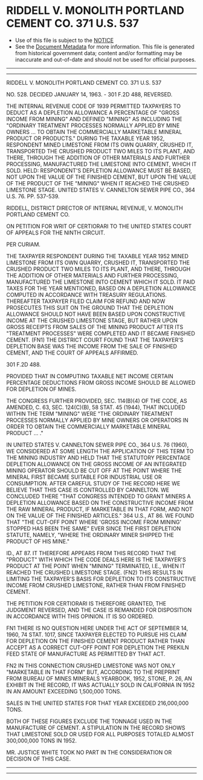 ---
---

# RIDDELL V. MONOLITH PORTLAND CEMENT CO. 371 U.S. 537

* Use of this file is subject to the [NOTICE](https://github.com/publicdocs/notice/blob/master/NOTICE)
* See the [Document Metadata](../../../) for more information.
  This file is generated from historical government data; content and/or formatting may be inaccurate and out-of-date and should not be used for official purposes.

----------
----------

RIDDELL V. MONOLITH PORTLAND CEMENT CO. 371 U.S. 537

NO. 528.  DECIDED JANUARY 14, 1963.  - 301 F.2D 488, REVERSED.

THE INTERNAL REVENUE CODE OF 1939 PERMITTED TAXPAYERS TO DEDUCT AS A DEPLETION ALLOWANCE A PERCENTAGE OF "GROSS INCOME FROM MINING" AND DEFINED "MINING" AS INCLUDING THE "ORDINARY TREATMENT PROCESSES NORMALLY APPLIED BY MINE OWNERS  ...  TO OBTAIN THE COMMERCIALLY MARKETABLE MINERAL PRODUCT OR PRODUCTS."  DURING THE TAXABLE YEAR 1952, RESPONDENT MINED LIMESTONE FROM ITS OWN QUARRY, CRUSHED IT, TRANSPORTED THE CRUSHED PRODUCT TWO MILES TO ITS PLANT, AND THERE, THROUGH THE ADDITION OF OTHER MATERIALS AND FURTHER PROCESSING, MANUFACTURED THE LIMESTONE INTO CEMENT, WHICH IT SOLD.  HELD:  RESPONDENT'S DEPLETION ALLOWANCE MUST BE BASED, NOT UPON THE VALUE OF THE FINISHED CEMENT, BUT UPON THE VALUE OF THE PRODUCT OF THE "MINING" WHEN IT REACHED THE CRUSHED LIMESTONE STAGE.  UNITED STATES V. CANNELTON SEWER PIPE CO., 364 U.S. 76.  PP. 537-539.

RIDDELL, DISTRICT DIRECTOR OF INTERNAL REVENUE, V. MONOLITH PORTLAND CEMENT CO.

ON PETITION FOR WRIT OF CERTIORARI TO THE UNITED STATES COURT OF APPEALS FOR THE NINTH CIRCUIT.

PER CURIAM.

THE TAXPAYER RESPONDENT DURING THE TAXABLE YEAR 1952 MINED LIMESTONE FROM ITS OWN QUARRY, CRUSHED IT, TRANSPORTED THE CRUSHED PRODUCT TWO MILES TO ITS PLANT, AND THERE, THROUGH THE ADDITION OF OTHER MATERIALS AND FURTHER PROCESSING, MANUFACTURED THE LIMESTONE INTO CEMENT WHICH IT SOLD.  IT PAID TAXES FOR THE YEAR MENTIONED, BASED ON A DEPLETION ALLOWANCE COMPUTED IN ACCORDANCE WITH TREASURY REGULATIONS.  THEREAFTER TAXPAYER FILED CLAIM FOR REFUND AND NOW PROSECUTES THIS SUIT ON THE GROUND THAT THE DEPLETION ALLOWANCE SHOULD NOT HAVE BEEN BASED UPON CONSTRUCTIVE INCOME AT THE CRUSHED LIMESTONE STAGE, BUT RATHER UPON GROSS RECEIPTS FROM SALES OF THE MINING PRODUCT AFTER ITS "TREATMENT PROCESSES" WERE COMPLETED AND IT BECAME FINISHED CEMENT.  (FN1)  THE DISTRICT COURT FOUND THAT THE TAXPAYER'S DEPLETION BASE WAS THE INCOME FROM THE SALE OF FINISHED CEMENT, AND THE COURT OF APPEALS AFFIRMED.

301 F.2D 488.

PROVIDED THAT IN COMPUTING TAXABLE NET INCOME CERTAIN PERCENTAGE DEDUCTIONS FROM GROSS INCOME SHOULD BE ALLOWED FOR DEPLETION OF MINES.

THE CONGRESS FURTHER PROVIDED, SEC. 114(B)(4) OF THE CODE, AS AMENDED, C. 63, SEC. 124(C)(B), 58 STAT. 45 (1944), THAT INCLUDED WITHIN THE TERM "MINING" WERE "THE ORDINARY TREATMENT PROCESSES NORMALLY APPLIED BY MINE OWNERS OR OPERATORS IN ORDER TO OBTAIN THE COMMERCIALLY MARKETABLE MINERAL PRODUCT  ...  ."

IN UNITED STATES V. CANNELTON SEWER PIPE CO., 364 U.S. 76 (1960), WE CONSIDERED AT SOME LENGTH THE APPLICATION OF THIS TERM TO THE MINING INDUSTRY AND HELD THAT THE STATUTORY PERCENTAGE DEPLETION ALLOWANCE ON THE GROSS INCOME OF AN INTEGRATED MINING OPERATOR SHOULD BE CUT OFF AT THE POINT WHERE THE MINERAL FIRST BECAME SUITABLE FOR INDUSTRIAL USE OR CONSUMPTION.  AFTER CAREFUL STUDY OF THE RECORD HERE WE BELIEVE THAT THIS CASE IS CONTROLLED BY CANNELTON.  WE CONCLUDED THERE "THAT CONGRESS INTENDED TO GRANT MINERS A DEPLETION ALLOWANCE BASED ON THE CONSTRUCTIVE INCOME FROM THE RAW MINERAL PRODUCT, IF MARKETABLE IN THAT FORM, AND NOT ON THE VALUE OF THE FINISHED ARTICLES."  364 U.S., AT 86.  WE FOUND THAT "THE CUT-OFF POINT WHERE 'GROSS INCOME FROM MINING' STOPPED HAS BEEN THE SAME" EVER SINCE THE FIRST DEPLETION STATUTE, NAMELY, "WHERE THE ORDINARY MINER SHIPPED THE PRODUCT OF HIS MINE."

ID., AT 87.  IT THEREFORE APPEARS FROM THIS RECORD THAT THE "PRODUCT" WITH WHICH THE CODE DEALS HERE IS THE TAXPAYER'S PRODUCT AT THE POINT WHEN "MINING" TERMINATED, I.E., WHEN IT REACHED THE CRUSHED LIMESTONE STAGE.  (FN2)  THIS RESULTS IN LIMITING THE TAXPAYER'S BASIS FOR DEPLETION TO ITS CONSTRUCTIVE INCOME FROM CRUSHED LIMESTONE, RATHER THAN FROM FINISHED CEMENT.

THE PETITION FOR CERTIORARI IS THEREFORE GRANTED, THE JUDGMENT REVERSED, AND THE CASE IS REMANDED FOR DISPOSITION IN ACCORDANCE WITH THIS OPINION.  IT IS SO ORDERED.

FN1  THERE IS NO QUESTION HERE UNDER THE ACT OF SEPTEMBER 14, 1960, 74 STAT. 1017, SINCE TAXPAYER ELECTED TO PURSUE HIS CLAIM FOR DEPLETION ON THE FINISHED CEMENT PRODUCT RATHER THAN ACCEPT AS A CORRECT CUT-OFF POINT FOR DEPLETION THE PREKILN FEED STATE OF MANUFACTURE AS PERMITTED BY THAT ACT.

FN2  IN THIS CONNECTION CRUSHED LIMESTONE WAS NOT ONLY "MARKETABLE IN THAT FORM" BUT, ACCORDING TO THE PREPRINT FROM BUREAU OF MINES MINERALS YEARBOOK, 1952, STONE, P. 26, AN EXHIBIT IN THE RECORD, IT WAS ACTUALLY SOLD IN CALIFORNIA IN 1952 IN AN AMOUNT EXCEEDING 1,500,000 TONS.

SALES IN THE UNITED STATES FOR THAT YEAR EXCEEDED 216,000,000 TONS.

BOTH OF THESE FIGURES EXCLUDE THE TONNAGE USED IN THE MANUFACTURE OF CEMENT.  A STIPULATION IN THE RECORD SHOWS THAT LIMESTONE SOLD OR USED FOR ALL PURPOSES TOTALED ALMOST 300,000,000 TONS IN 1952.

MR. JUSTICE WHITE TOOK NO PART IN THE CONSIDERATION OR DECISION OF THIS CASE.


----------
----------

